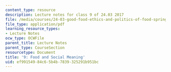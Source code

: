 ```yaml
---
content_type: resource
description: Lecture notes for class 9 of 24.03 2017
file: /media/courses/24-03-good-food-ethics-and-politics-of-food-spring-2017/ef99154984c65b4b7839325291b951bc_MIT24_03S17_lec09.pdf
file_type: application/pdf
learning_resource_types:
- Lecture Notes
ocw_type: OCWFile
parent_title: Lecture Notes
parent_type: CourseSection
resourcetype: Document
title: '9: Food and Social Meaning'
uid: ef991549-84c6-5b4b-7839-325291b951bc
---
```

